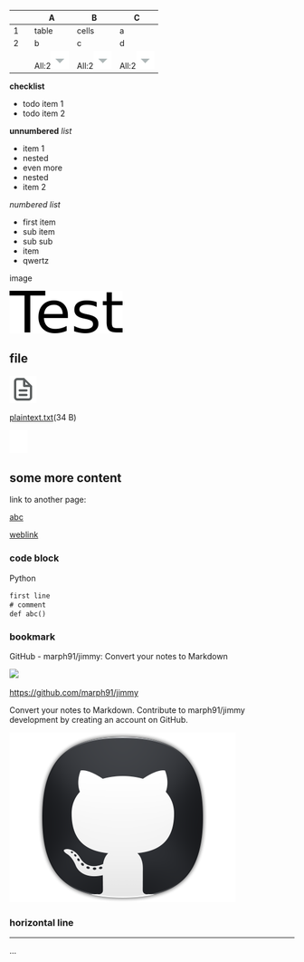 |  |  | A | B | C |
|----|----|----|----|----|
| 1 |  | table | cells | a |
| 2 |  | b | c | d |
|  |  | All:2![unnamed_bdd640fb06674ad19c80317fa3b1799d](unnamed_bdd640fb06674ad19c80317fa3b1799d.svg) | All:2![unnamed_bdd640fb06674ad19c80317fa3b1799d](unnamed_bdd640fb06674ad19c80317fa3b1799d.svg) | All:2![unnamed_bdd640fb06674ad19c80317fa3b1799d](unnamed_bdd640fb06674ad19c80317fa3b1799d.svg) |

  

**checklist**

-   todo item 1
-   todo item 2

**unnumbered** *list*

-   item 1
-   nested
-   even more
-   nested
-   item 2

*numbered list*

-   first item
-   sub item
-   sub sub
-   item
-   qwertz

image

[![e1GHfrAAh4S96o7k.png](e1GHfrAAh4S96o7k.png)](./assets/e1GHfrAAh4S96o7k.png)

  

## file

![unnamed_972a846916414f828b9d2434e465e150](unnamed_972a846916414f828b9d2434e465e150.svg)

[plaintext.txt](XfOyFr3jQ92lni7u.txt)(34 B)

![unnamed_17fc695a07a04a6e8822e8f36c031199](unnamed_17fc695a07a04a6e8822e8f36c031199.svg)

  

## some more content

link to another page:

﻿[abc](https://marph.nimbusweb.me/ws/39dej8qoal3cuzuj/note/2WjywwmdirySJt3X)﻿

[weblink](https://github.com/marph91/jimmy)

### code block

Python

```
first line
# comment
def abc()
```

  

### bookmark

[](https://github.com/marph91/jimmy)

GitHub - marph91/jimmy: Convert your notes to Markdown

[](https://github.com/marph91/jimmy)

![](https://github.com/fluidicon.png)

https://github.com/marph91/jimmy

Convert your notes to Markdown. Contribute to marph91/jimmy development
by creating an account on GitHub.

![fhV0eOXTt9oJe7Zt.png](fhV0eOXTt9oJe7Zt.png)

### horizontal line

------------------------------------------------------------------------

...